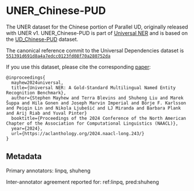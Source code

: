 # UNER_Chinese-PUD

The UNER dataset for the Chinese portion of Parallel UD, originally released with UNER v1. UNER_Chinese-PUD is part of [Universal NER](https://www.universalner.org/) and is based on the [UD_Chinese-PUD](https://github.com/UniversalDependencies/UD_Chinese-PUD) dataset.

The canonical reference commit to the Universal Dependencies dataset is [`551391d691d8a4a7edcc0123fd08f70a280752da`](https://github.com/UniversalDependencies/UD_Chinese-PUD/tree/551391d691d8a4a7edcc0123fd08f70a280752da)

If you use this dataset, please cite the corresponding [paper](https://aclanthology.org/2024.naacl-long.243/):
```
@inproceedings{
  mayhew2024universal,
  title={Universal NER: A Gold-Standard Multilingual Named Entity Recognition Benchmark},
  author={Stephen Mayhew and Terra Blevins and Shuheng Liu and Marek Šuppa and Hila Gonen and Joseph Marvin Imperial and Börje F. Karlsson and Peiqin Lin and Nikola Ljubešić and LJ Miranda and Barbara Plank and Arij Riab and Yuval Pinter}
  booktitle={Proceedings of the 2024 Conference of the North American Chapter of the Association for Computational Linguistics (NAACL)},
  year={2024},
  url={https://aclanthology.org/2024.naacl-long.243/}
}
```

## Metadata

Primary annotators: linpq, shuheng

Inter-annotator agreement reported for: ref:linpq, pred:shuheng


